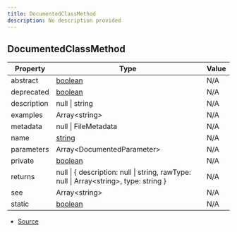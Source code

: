 ```yaml
---
title: DocumentedClassMethod
description: No description provided
---
```


## DocumentedClassMethod

| Property | Type | Value |
| ----------- | ----------- | ----------- |
| abstract | [boolean](https://developer.mozilla.org/en-US/docs/Web/JavaScript/Reference/Global_Objects/Boolean) | N/A |
| deprecated | [boolean](https://developer.mozilla.org/en-US/docs/Web/JavaScript/Reference/Global_Objects/Boolean) | N/A |
| description | null \| string | N/A |
| examples | Array\<string> | N/A |
| metadata | null \| FileMetadata | N/A |
| name | [string](https://developer.mozilla.org/en-US/docs/Web/JavaScript/Reference/Global_Objects/String) | N/A |
| parameters | Array\<DocumentedParameter> | N/A |
| private | [boolean](https://developer.mozilla.org/en-US/docs/Web/JavaScript/Reference/Global_Objects/Boolean) | N/A |
| returns | null \| \{   description: null \| string,   rawType: null \| Array\<string>,   type: string } | N/A |
| see | Array\<string> | N/A |
| static | [boolean](https://developer.mozilla.org/en-US/docs/Web/JavaScript/Reference/Global_Objects/Boolean) | N/A |


- [Source](https://github.com/neplextech/micro-docgen/blob/fbfcd84c930585aff5882714b14f394715057a88/src/serializers/ClassSerializer.ts#L50)